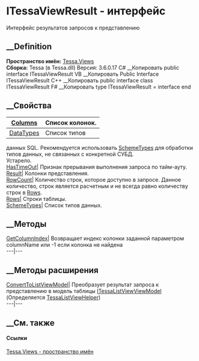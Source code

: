 # ITessaViewResult - интерфейс
Интерфейс результатов запросов к представлению
## __Definition
 **Пространство имён:** [Tessa.Views](N_Tessa_Views.htm)  
 **Сборка:** Tessa (в Tessa.dll) Версия: 3.6.0.17
C# __Копировать
     public interface ITessaViewResult
VB __Копировать
     Public Interface ITessaViewResult
C++ __Копировать
     public interface class ITessaViewResult
F# __Копировать
     type ITessaViewResult = interface end
##  __Свойства
[Columns](P_Tessa_Views_ITessaViewResult_Columns.htm)|  Список колонок.  
---|---  
[DataTypes](P_Tessa_Views_ITessaViewResult_DataTypes.htm)|  Список типов
данных SQL. Рекомендуется использовать
[SchemeTypes](P_Tessa_Views_ITessaViewResult_SchemeTypes.htm) для обработки
типов данных, не связанных с конкретной СУБД.  
Устарело.  
[HasTimeOut](P_Tessa_Views_ITessaViewResult_HasTimeOut.htm)|  Признак
прерывания выполнения запроса по тайм-ауту.  
[Result](P_Tessa_Views_ITessaViewResult_Result.htm)|  Колонки представления.  
[RowCount](P_Tessa_Views_ITessaViewResult_RowCount.htm)|  Количество строк,
которое доступно в запросе. Данное количество, строк является расчетным и не
всегда равно количеству строк в
[Rows](P_Tessa_Views_ITessaViewResult_Rows.htm).  
[Rows](P_Tessa_Views_ITessaViewResult_Rows.htm)|  Строки таблицы.  
[SchemeTypes](P_Tessa_Views_ITessaViewResult_SchemeTypes.htm)|  Список типов
данных.  
## __Методы
[GetColumnIndex](M_Tessa_Views_ITessaViewResult_GetColumnIndex.htm)|
Возвращает индекс колонки заданной параметром columnName или -1 если колонка
не найдена  
---|---  
## __Методы расширения
[ConvertToListViewModel](M_Tessa_UI_Views_TessaListViewHelper_ConvertToListViewModel_2.htm)|
Преобразует результат запроса к представлению в модель таблицы
[ITessaListViewViewModel](T_Tessa_UI_Controls_TessaGrid_ITessaListViewViewModel.htm)  
(Определяется [TessaListViewHelper](T_Tessa_UI_Views_TessaListViewHelper.htm))  
---|---  
##  __См. также
#### Ссылки
[Tessa.Views - пространство имён](N_Tessa_Views.htm)
